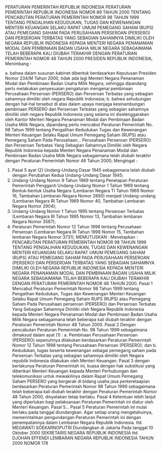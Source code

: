  PERATURAN PEMERINTAH REPUBLIK INDONESIA PERATURAN PEMERINTAH REPUBLIK INDONESIA NOMOR 89 TAHUN 2000 TENTANG PENCABUTAN PERATURAN PEMERINTAH NOMOR 98 TAHUN 1999 TENTANG PENGALIHAN KEDUDUKAN, TUGAS DAN KEWENANGAN MENTERI KEUANGAN SELAKU RAPAT UMUM PEMEGANG SAHAM (RUPS) ATAU PEMEGANG SAHAM PADA PERUSAHAAN PERSEROAN (PERSERO) DAN PERSEROAN TERBATAS YANG SEBAGIAN SAHAMNYA DIMILIKI OLEH NEGARA REPUBLIK INDONESIA KEPADA MENTERI NEGARA PENANAMAN MODAL DAN PEMBINAAN BADAN USAHA MILIK NEGARA SEBAGAIMANA TELAH BEBERAPA KALI DIUBAH TERAKHIR DENGAN PERATURAN PEMERINTAH NOMOR 48 TAHUN 2000 PRESIDEN REPUBLIK INDONESIA,
Menimbang :

a. bahwa dalam susunan kabinet dibentuk berdasarkan Keputusan Presiden Nomor 234/M Tahun 2000, tidak ada lagi Menteri Negara Penanaman Modal dan Pembinaan Badan Usaha Milik Negara, sehingga dipandang perlu melakukan penyesuaian pengaturan mengenai pembinaan Perusahaan Perseroan (PERSERO) dan Perseroan Terbatas yang sebagian sahamnya dimiliki oleh negara Republik Indonesia;
b. bahwa sehubungan dengan hal-hal tersebut di atas dalam upaya menjaga kesinambungan pembinaan PERSERO dan Perseroan Terbatas yang sebagian sahamnya dimiliki oleh negara Republik Indonesia yang selama ini diselenggarakan oleh Kantor Menteri Negara Penanaman Modal dan Pembinaan Badan Usaha Milik Negara, dipandang perlu mencabut Peraturan Pemerintah No. 98 Tahun 1999 tentang Pengalihan Kedudukan Tugas dan Kewenangan Menteri Keuangan Selaku Rapat Umum Pemegang Saham (RUPS) atau Pemegang Saham Pada Perusahaan... Perusahaan Perseroan (PERSERO) dan Perseroan Terbatas Yang Sebagian Sahamnya Dimiliki oleh Negara Republik Indonesia kepada Menteri Negara Penanaman Modal dan Pembinaan Badan Usaha Milik Negara sebagaimana telah diubah terakhir dengan Peraturan Pemerintah Nomor 48 Tahun 2000;
Mengingat :

1. Pasal 5 ayat (2) Undang-Undang Dasar 1945 sebagaimana telah diubah dengan Perubahan Kedua Undang-Undang Dasar 1945;
2. Undang-Undang Nomor 9 Tahun 1969 tentang Penetapan Peraturan Pemerintah Pengganti Undang-Undang Nomor 1 Tahun 1969 tentang Bentuk-bentuk Usaha Negara (Lembaran Negara TI Tahun 1969 Nomor 16, Tambahan Lembaran Negara Nomor 2890) menjadi Undang-undang (Lembaran Negara RI Tahun 1969 Nomor 40, Tambahan Lembaran Negara Nomor 2904);
3. Undang-Undang Nomor 1 Tahun 1995 tentang Perseroan Terbatas (Lembaran Negara RI Tahun 1995 Nomor 13, Tambahan lembaran Negara Nomor 3587);
4. Peraturan Pemerintah Nomor 12 Tahun 1998 tentang Perusahaan Perseroan (Lembaran Negara RI Tahun 1998 Nomor 15, Tambahan lembaran Negara Nomor 3731);
MEMUTUSKAN :
 Menetapkan : PENCABUTAN PERATURAN PEMERINTAH NOMOR 98 TAHUN 1999 TENTANG PENGALIHAN KEDUDUKAN, TUGAS DAN KEWENANGAN MENTERI KEUANGAN SELAKU RAPAT UMUM PEMEGANG SAHAM (RUPS) ATAU PEMEGANG SAHAM PADA PERUSAHAAN PERSEROAN (PERSERO) DAN PERSEROAN TERBATAS YANG SEBAGIAN SAHAMNYA DIMILIKI OLEH NEGARA REPUBLIK INDONESIA KEPADA MENTERI NEGARA PENANAMAN MODAL DAN PEMBINAAN BADAN USAHA MILIK NEGARA SEBAGAIMANA TELAH BEBERAPA KALI DIUBAH TERAKHIR DENGAN PERATURAN PEMERINTAH NOMOR 48 TAHUN 2000.
Pasal 1
Mencabut Peraturan Pemerintah Nomor 98 Tahun 1999 tentang Pengalihan Kedudukan, Tugas dan Kewenangan Menteri Keuangan Selaku Rapat Umum Pemegang Saham RUPS (RUPS) atau Pemegang Saham Pada Perusahaan perseroan (PERSERO) dan Perseroan Terbatas Yang Sebagian Sahamnya Dimiliki oleh Negara Republik Indonesia kepada Menteri Negara Penanaman Modal dan Pembinaan Badan Usaha Milik Negara sebagaimana telah beberapa kali diubah terakhir dengan Peraturan Pemerintah Nomor 48 Tahun 2000.
Pasal 2
Dengan pencabutan Peraturan Pemerintah No. 98 Tahun 1999 sebagaimana dimaksud dalam ayat (1) :
a. Pembinaan Perusahaan Perseroan (PERSERO) sepenuhnya dilakukan berdasarkan Peraturan Pemerintah Nomor 12 Tahun 1998 tentang Perusahaan Perseroan (PERSERO); dan
b. Kedudukan, tugas beserta kewenangan sebagai pemegang saham pada Perseroan Terbatas yang sebagian sahamnya dimiliki oleh Negara republik Indonesia dilakukan oleh Menteri Keuangan.
Pasal 3
dengan berlakunya Peraturan Pemerintah ini, kuasa dengan hak substitusi yang diberikan Menteri Keuangan kepada Menteri Perhubungan dan telekomunikasi untuk mewakilinya dalam Rapat Umum Pemegang Saham PERSERO yang bergerak di bidang usaha jasa perkeretaapian berdasarkan Peraturan Pemerintah Nomor 98 Tahun 1999 sebagaimana telah beberapa kali diubah terakhir dengan Peraturan Pemerintah Nomor 48 Tahun 2000, dinyatakan tetap berlaku.
Pasal 4
Ketentuan lebih lanjut yang diperlukan bagi pelaksanaan Peraturan Pemerintah ini diatur oleh Menteri Keuangan. Pasal 5...
Pasal 5
Peraturan Pemerintah ini mulai berlaku pada tanggal diundangkan. Agar setiap orang mengetahuinya, memerintahkan pengundangan Peraturan Pemerintah ini dengan penempatannya dalam Lembaran Negara Republik Indonesia. ttd. MEGAWATI SOEKARNOPUTRI Diundangkan di Jakarta Pada tanggal 10 Oktober 2000 SEKRETARIS NEGARA REPUBLIK INDONESIA ttd. DJOHAN EFFENDI LEMBARAN NEGARA REPUBLIK INDONESIA TAHUN 2000 NOMOR 178